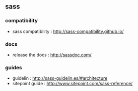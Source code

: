 ## sass

### compatibility
- sass compatibility : http://sass-compatibility.github.io/

### docs
- release the docs : http://sassdoc.com/

### guides
- guidelin : http://sass-guidelin.es/#architecture
- sitepoint guide : http://www.sitepoint.com/sass-reference/
